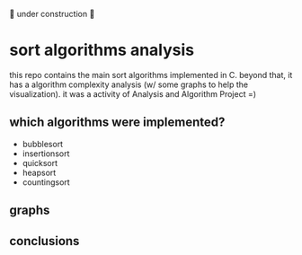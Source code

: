 :construction: under construction :construction:

# sort algorithms analysis
this repo contains the main sort algorithms implemented in C.
beyond that, it has a algorithm complexity analysis (w/ some graphs to help the visualization).
it was a activity of Analysis and Algorithm Project =)

## which algorithms were implemented?
<ul>
  <li>bubblesort</li>
  <li>insertionsort</li>
  <li>quicksort</li>
  <li>heapsort</li>
  <li>countingsort</li>
</ul>
  
## graphs

## conclusions
